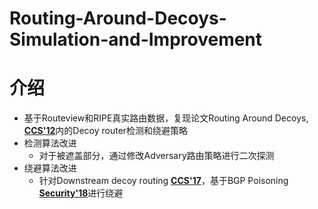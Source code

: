 # Routing-Around-Decoys-Simulation-and-Improvement

# 介绍
- 基于Routeview和RIPE真实路由数据，复现论文Routing Around Decoys, [**CCS'12**](https://dl.acm.org/doi/abs/10.1145/2382196.2382209)内的Decoy router检测和绕避策略
- 检测算法改进
  - 对于被遮盖部分，通过修改Adversary路由策略进行二次探测
- 绕避算法改进
  - 针对Downstream decoy routing [**CCS'17**](https://dl.acm.org/doi/abs/10.1145/3133956.3134075)，基于BGP Poisoning [**Security'18**](https://ieeexplore.ieee.org/abstract/document/8418626)进行绕避
  
